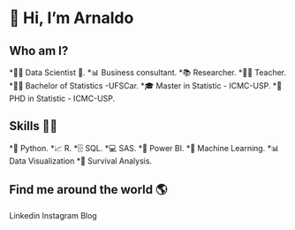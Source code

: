 # 👋 Hi, I’m Arnaldo

## Who am I?

*👩‍💻 Data Scientist 🥰.
*📊 Business consultant.
*📚 Researcher.
*👩‍🏫 Teacher.
*👩‍🎓 Bachelor of Statistics -UFSCar.
*🎓 Master in Statistic - ICMC-USP.
*🍾 PHD in Statistic - ICMC-USP.

## Skills 👩‍💻

*🐍 Python.
*📈 R.
*🗄 SQL.
*💻 SAS.
*🧮 Power BI.
*🔮 Machine Learning.
*📊 Data Visualization
*🧪 Survival Analysis.

## Find me around the world 🌎

Linkedin
Instagram
Blog

<!---
arnaldorosentino/arnaldorosentino is a ✨ special ✨ repository because its `README.md` (this file) appears on your GitHub profile.
You can click the Preview link to take a look at your changes.
--->
